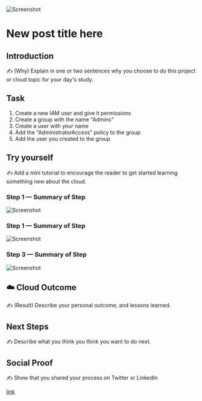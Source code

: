 ![Screenshot](https://res.cloudinary.com/hy4kyit2a/f_auto,fl_lossy,q_70/learn/modules/aws-identity-and-access-management/manage-iam-users-and-groups/images/d14c71356c3890e73c40d6e693fc1ae3_bff-22-d-6-b-14-a-0-423-d-a-921-a-2-ef-1-b-5093-f-8.png)

# New post title here

## Introduction

✍️ (Why) Explain in one or two sentences why you choose to do this project or cloud topic for your day's study.

## Task
1. Create a new IAM user and give it permissions
2. Create a group with the name "Admins"
3. Create a user with your name 
4. Add the "AdministratorAccess" policy to the group
5. Add the user you created to the group

## Try yourself

✍️ Add a mini tutorial to encourage the reader to get started learning something new about the cloud.

### Step 1 — Summary of Step

![Screenshot](https://via.placeholder.com/500x300)

### Step 1 — Summary of Step

![Screenshot](https://via.placeholder.com/500x300)

### Step 3 — Summary of Step

![Screenshot](https://via.placeholder.com/500x300)

## ☁️ Cloud Outcome

✍️ (Result) Describe your personal outcome, and lessons learned.

## Next Steps

✍️ Describe what you think you think you want to do next.

## Social Proof

✍️ Show that you shared your process on Twitter or LinkedIn

[link](link)
